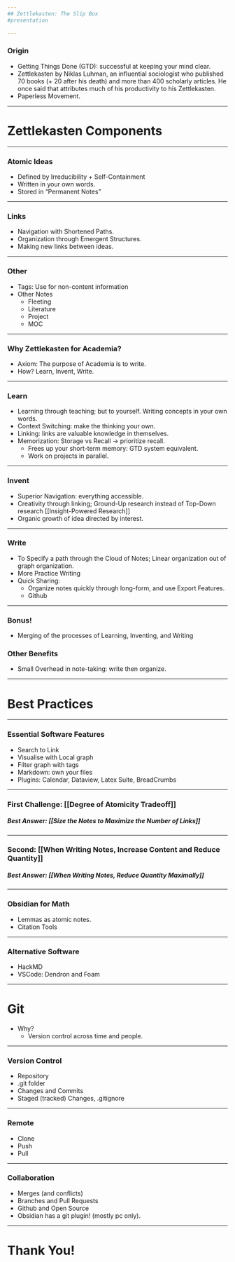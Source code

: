 ```yaml
--- 
## Zettlekasten: The Slip Box
#presentation

---
```

### Origin
- Getting Things Done (GTD): successful at keeping your mind clear.
- Zettlekasten by Niklas Luhman, an influential sociologist who published 70 books (+ 20 after his death) and more than 400 scholarly articles. He once said that attributes much of his productivity to his Zettlekasten.
- Paperless Movement.
---
# Zettlekasten Components
---
### Atomic Ideas
- Defined by Irreducibility + Self-Containment
- Written in your own words.
- Stored in “Permanent Notes”
---
### Links
- Navigation with Shortened Paths.
- Organization through Emergent Structures.
- Making new links between ideas.
---
### Other
- Tags: Use for non-content information
- Other Notes
	- Fleeting
	- Literature
	- Project
	- MOC
---
### Why Zettlekasten for Academia?
- Axiom: The purpose of Academia is to write.
- How? Learn, Invent, Write.
___
### Learn
- Learning through teaching; but to yourself. Writing concepts in your own words.
- Context Switching: make the thinking your own.
- Linking: links are valuable knowledge in themselves.
- Memorization: Storage vs Recall -> prioritize recall.
	- Frees up your short-term memory: GTD system equivalent.
	- Work on projects in parallel.
___
### Invent
- Superior Navigation: everything accessible.
- Creativity through linking; Ground-Up research instead of Top-Down research [[Insight-Powered Research]]
- Organic growth of idea directed by interest.
___
### Write
- To Specify a path through the Cloud of Notes; Linear organization out of graph organization.
- More Practice Writing
- Quick Sharing:
	- Organize notes quickly through long-form, and use Export Features.
	- Github
---
### Bonus!
- Merging of the processes of Learning, Inventing, and Writing
### Other Benefits
- Small Overhead in note-taking: write then organize.
---
# Best Practices
---
### Essential Software Features
- Search to Link
- Visualise with Local graph
- Filter graph with tags
- Markdown: own your files
- Plugins: Calendar, Dataview, Latex Suite, BreadCrumbs
___
### First Challenge: [[Degree of Atomicity Tradeoff]]
##### Best Answer: [[Size the Notes to Maximize the Number of Links]]
---
### Second: [[When Writing Notes, Increase Content and Reduce Quantity]]
##### Best Answer: [[When Writing Notes, Reduce Quantity Maximally]]
---
### Obsidian for Math
- Lemmas as atomic notes.
- Citation Tools
---
### Alternative Software 
- HackMD
- VSCode: Dendron and Foam
---
# Git
- Why?
	- Version control across time and people.
___
### Version Control
- Repository
- .git folder
- Changes and Commits
- Staged (tracked) Changes, .gitignore
___
### Remote
- Clone
- Push
- Pull
___
### Collaboration
- Merges (and conflicts)
- Branches and Pull Requests
- Github and Open Source
- Obsidian has a git plugin! (mostly pc only).
___
# Thank You!

